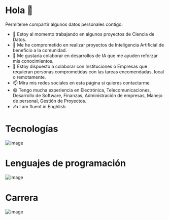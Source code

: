 # Hola  👋
Permíteme compartir algunos datos personales contigo:

- 🔭 Estoy al momento trabajando en algunos proyectos de Ciencia de Datos.
- 🌱 Me he comprometido en realizar proyectos de Inteligencia Artificial de beneficio a la comunidad.
- 👯 Me gustaría colaborar en desarrollos de IA que me ayuden reforzar mis conocimientos.
- 🤔 Estoy dispuesto a colaborar con Instituciones o Empresas que requieran personas comprometidas con las tareas encomendadas, local o remotamente.
- 📫 Mira mis redes sociales en esta página si quieres contactarme.
- 😄 Tengo mucha experiencia en Electrónica, Telecomunicaciones, Desarrollo de Software, Finanzas, Administración de empresas, Manejo de personal, Gestión de Proyectos.
- ✍ I am fluent in Enghlish.

# Tecnologías

![image](https://github.com/user-attachments/assets/21ef9f65-96ce-4ae4-81e5-570bdc8bb154)

# Lenguajes de programación

![image](https://github.com/user-attachments/assets/735df7c6-4335-48b2-a706-7b2156339d57)

# Carrera

![image](https://github.com/user-attachments/assets/31674ad5-c92d-467f-abd1-83265aa51abc)





